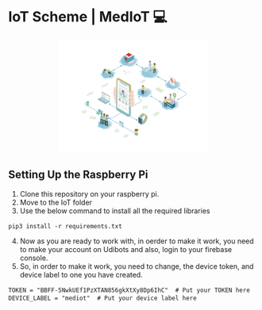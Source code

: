 # **IoT Scheme | MedIoT** :computer:
<p align="center">
  <img width="60%" src="https://github.com/amandewatnitrr/evolution-hacknitr/blob/main/imgs/image_processing20191005-22376-4jawmy.gif">
</p>

## Setting Up the Raspberry Pi
1. Clone this repository on your raspberry pi.
2. Move to the IoT folder
3. Use the below command to install all the required libraries
```pip
pip3 install -r requirements.txt 
```
4. Now as you are ready to work with, in oerder to make it work, you need to make your account on Udibots and also, login to your firebase console.
5. So, in order to make it work, you need to change, the device token, and device label to one you have created.
```python3
TOKEN = "BBFF-5NwkUEf1PzXTAN856gkXtXy8Dp6IhC"  # Put your TOKEN here
DEVICE_LABEL = "mediot"  # Put your device label here
```

